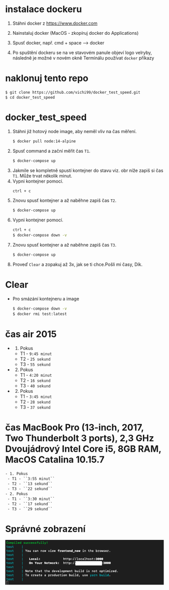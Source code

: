 # instalace dockeru
1. Stáhni docker z https://www.docker.com

2. Nainstaluj docker (MacOS - zkopíruj docker do Applications)

3. Spusť docker, např. cmd + space --> docker

4. Po spuštění dockeru se na ve stavovém panule objeví logo velryby, následně je možné v novém okně Terminálu používat `docker` příkazy


# naklonuj tento repo

```
$ git clone https://github.com/vichi99/docker_test_speed.git
$ cd docker_test_speed 
```

# docker_test_speed
1. Stáhni již hotový node image, aby neměl vliv na čas měření.
    ```sh
    $ docker pull node:14-alpine
    ```
2. Spusť command a zační měřit čas ``T1``.
    ```sh
    $ docker-compose up
    ```
3. Jakmile se kompletně spustí kontejner do stavu viz. obr níže zapiš si čas ``T1``. Může trvat několik minut.
4. Vypni kontejner pomocí.
    ```sh
    ctrl + c
    ```
5. Znovu spusť kontejner a až naběhne zapiš čas ``T2``.
    ```sh
    $ docker-compose up
    ```
6. Vypni kontejner pomocí.
    ```sh
    ctrl + c
    $ docker-compose down -v
    ```
7. Znovu spusť kontejner a až naběhne zapiš čas ``T3``.
    ```sh
    $ docker-compose up
    ```
8. Proveď ``Clear`` a zopakuj až 3x, jak se ti chce.Pošli mi časy, Dík.

# Clear
- Pro smázání kontejneru a image
    ```sh
    $ docker-compose down -v
    $ docker rmi test:latest
    ```

# čas air 2015
   - 1. Pokus
     - T1 - ``9:45 minut``
     - T2 - ``25 sekund``
     - T3 - ``55 sekund``
   - 2. Pokus
     - T1 - ``4:20 minut``
     - T2 - ``16 sekund``
     - T3 - ``40 sekund``
   - 2. Pokus
     - T1 - ``3:45 minut``
     - T2 - ``28 sekund``
     - T3 - ``37 sekund``

# čas MacBook Pro (13-inch, 2017, Two Thunderbolt 3 ports), 2,3 GHz Dvoujádrový Intel Core i5, 8GB RAM, MacOS Catalina 10.15.7
    - 1. Pokus
     - T1 - ``3:55 minut``
     - T2 - ``13 sekund``
     - T3 - ``22 sekund``
    - 2. Pokus
     - T1 - ``3:30 minut``
     - T2 - ``17 sekund``
     - T3 - ``29 sekund``

# Správné zobrazení
![](test.png)
